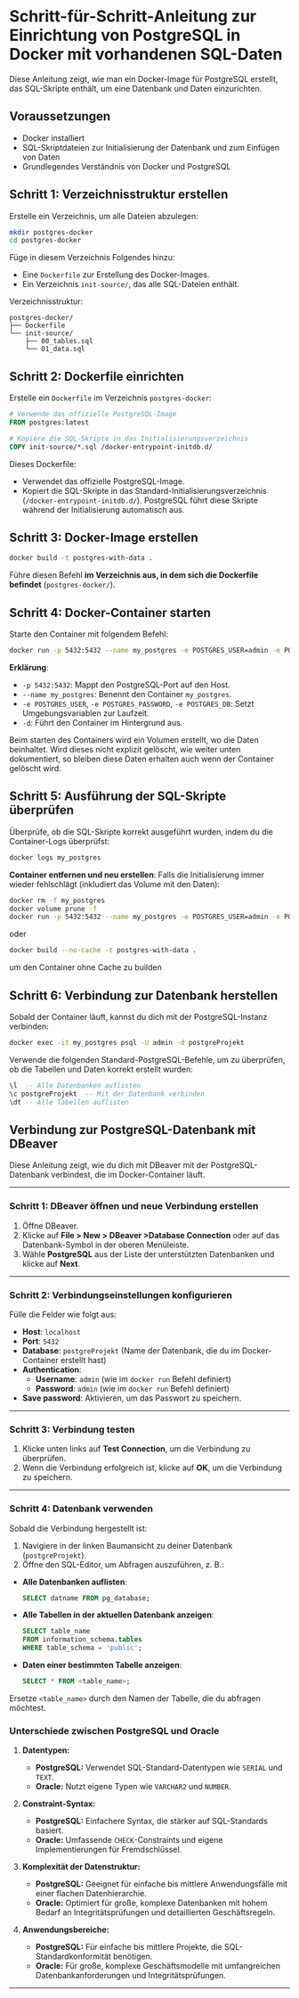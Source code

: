 # Schritt-für-Schritt-Anleitung zur Einrichtung von PostgreSQL in Docker mit vorhandenen SQL-Daten

Diese Anleitung zeigt, wie man ein Docker-Image für PostgreSQL erstellt, das SQL-Skripte enthält, um eine Datenbank und Daten einzurichten.

## Voraussetzungen
- Docker installiert
- SQL-Skriptdateien zur Initialisierung der Datenbank und zum Einfügen von Daten
- Grundlegendes Verständnis von Docker und PostgreSQL

## Schritt 1: Verzeichnisstruktur erstellen
Erstelle ein Verzeichnis, um alle Dateien abzulegen:

```sh
mkdir postgres-docker
cd postgres-docker
```

Füge in diesem Verzeichnis Folgendes hinzu:
- Eine `Dockerfile` zur Erstellung des Docker-Images.
- Ein Verzeichnis `init-source/`, das alle SQL-Dateien enthält.

Verzeichnisstruktur:

```
postgres-docker/
├── Dockerfile
└── init-source/
    ├── 00_tables.sql
    └── 01_data.sql
```

## Schritt 2: Dockerfile einrichten
Erstelle ein `Dockerfile` im Verzeichnis `postgres-docker`:

```Dockerfile
# Verwende das offizielle PostgreSQL-Image
FROM postgres:latest

# Kopiere die SQL-Skripte in das Initialisierungsverzeichnis
COPY init-source/*.sql /docker-entrypoint-initdb.d/
```

Dieses Dockerfile:
- Verwendet das offizielle PostgreSQL-Image.
- Kopiert die SQL-Skripte in das Standard-Initialisierungsverzeichnis (`/docker-entrypoint-initdb.d/`). PostgreSQL führt diese Skripte während der Initialisierung automatisch aus.

## Schritt 3: Docker-Image erstellen

```sh
docker build -t postgres-with-data .
```

Führe diesen Befehl **im Verzeichnis aus, in dem sich die Dockerfile befindet** (`postgres-docker/`).

## Schritt 4: Docker-Container starten
Starte den Container mit folgendem Befehl:

```sh
docker run -p 5432:5432 --name my_postgres -e POSTGRES_USER=admin -e POSTGRES_PASSWORD=admin -e POSTGRES_DB=postgreProjekt -d postgres-with-data
```

**Erklärung**:
- `-p 5432:5432`: Mappt den PostgreSQL-Port auf den Host.
- `--name my_postgres`: Benennt den Container `my_postgres`.
- `-e POSTGRES_USER`, `-e POSTGRES_PASSWORD`, `-e POSTGRES_DB`: Setzt Umgebungsvariablen zur Laufzeit.
- `-d`: Führt den Container im Hintergrund aus.

Beim starten des Containers wird ein Volumen erstellt, wo die Daten beinhaltet. Wird dieses nicht explizit gelöscht, wie weiter unten dokumentiert, so bleiben diese Daten erhalten auch wenn der Container gelöscht wird. 

## Schritt 5: Ausführung der SQL-Skripte überprüfen
Überprüfe, ob die SQL-Skripte korrekt ausgeführt wurden, indem du die Container-Logs überprüfst:

```sh
docker logs my_postgres
```

**Container entfernen und neu erstellen**:
   Falls die Initialisierung immer wieder fehlschlägt (inkludiert das Volume mit den Daten):
   ```sh
   docker rm -f my_postgres
   docker volume prune -f
   docker run -p 5432:5432 --name my_postgres -e POSTGRES_USER=admin -e POSTGRES_PASSWORD=admin -e POSTGRES_DB=postgreProjekt -d postgres-with-data
   ```
   oder
   ```sh
   docker build --no-cache -t postgres-with-data .
   ```
   um den Container ohne Cache zu builden

## Schritt 6: Verbindung zur Datenbank herstellen
Sobald der Container läuft, kannst du dich mit der PostgreSQL-Instanz verbinden:

```sh
docker exec -it my_postgres psql -U admin -d postgreProjekt
```

Verwende die folgenden Standard-PostgreSQL-Befehle, um zu überprüfen, ob die Tabellen und Daten korrekt erstellt wurden:

```sql
\l  -- Alle Datenbanken auflisten
\c postgreProjekt  -- Mit der Datenbank verbinden
\dt -- Alle Tabellen auflisten
```

## Verbindung zur PostgreSQL-Datenbank mit DBeaver

Diese Anleitung zeigt, wie du dich mit DBeaver mit der PostgreSQL-Datenbank verbindest, die im Docker-Container läuft.

---

### Schritt 1: DBeaver öffnen und neue Verbindung erstellen
1. Öffne DBeaver.
2. Klicke auf **File > New > DBeaver >Database Connection** oder auf das Datenbank-Symbol in der oberen Menüleiste.
3. Wähle **PostgreSQL** aus der Liste der unterstützten Datenbanken und klicke auf **Next**.

---

### Schritt 2: Verbindungseinstellungen konfigurieren
Fülle die Felder wie folgt aus:

- **Host**: `localhost`
- **Port**: `5432`
- **Database**: `postgreProjekt` (Name der Datenbank, die du im Docker-Container erstellt hast)
- **Authentication**:
  - **Username**: `admin` (wie im `docker run` Befehl definiert)
  - **Password**: `admin` (wie im `docker run` Befehl definiert)
- **Save password**: Aktivieren, um das Passwort zu speichern.

---

### Schritt 3: Verbindung testen
1. Klicke unten links auf **Test Connection**, um die Verbindung zu überprüfen.
2. Wenn die Verbindung erfolgreich ist, klicke auf **OK**, um die Verbindung zu speichern.

---

### Schritt 4: Datenbank verwenden
Sobald die Verbindung hergestellt ist:
1. Navigiere in der linken Baumansicht zu deiner Datenbank (`postgreProjekt`).
2. Öffne den SQL-Editor, um Abfragen auszuführen, z. B.:
  - **Alle Datenbanken auflisten**:
     ```sql
     SELECT datname FROM pg_database;
     ```

   - **Alle Tabellen in der aktuellen Datenbank anzeigen**:
     ```sql
     SELECT table_name 
     FROM information_schema.tables 
     WHERE table_schema = 'public';
     ```

   - **Daten einer bestimmten Tabelle anzeigen**:
     ```sql
     SELECT * FROM <table_name>;
     ```

Ersetze `<table_name>` durch den Namen der Tabelle, die du abfragen möchtest.

### Unterschiede zwischen PostgreSQL und Oracle

1. **Datentypen:**
   - **PostgreSQL:** Verwendet SQL-Standard-Datentypen wie `SERIAL` und `TEXT`.
   - **Oracle:** Nutzt eigene Typen wie `VARCHAR2` und `NUMBER`.

2. **Constraint-Syntax:**
   - **PostgreSQL:** Einfachere Syntax, die stärker auf SQL-Standards basiert.
   - **Oracle:** Umfassende `CHECK`-Constraints und eigene Implementierungen für Fremdschlüssel.

3. **Komplexität der Datenstruktur:**
   - **PostgreSQL:** Geeignet für einfache bis mittlere Anwendungsfälle mit einer flachen Datenhierarchie.
   - **Oracle:** Optimiert für große, komplexe Datenbanken mit hohem Bedarf an Integritätsprüfungen und detaillierten Geschäftsregeln.

4. **Anwendungsbereiche:**
   - **PostgreSQL:** Für einfache bis mittlere Projekte, die SQL-Standardkonformität benötigen.
   - **Oracle:** Für große, komplexe Geschäftsmodelle mit umfangreichen Datenbankanforderungen und Integritätsprüfungen.

---
